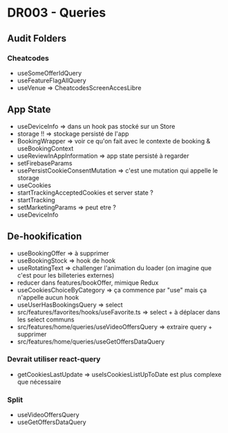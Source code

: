 # DR003 - Queries

## Audit Folders

### Cheatcodes

- useSomeOfferIdQuery
- useFeatureFlagAllQuery
- useVenue => CheatcodesScreenAccesLibre

## App State

- useDeviceInfo => dans un hook pas stocké sur un Store
- storage !! => stockage persisté de l'app
- BookingWrapper => voir ce qu'on fait avec le contexte de booking & useBookingContext
- useReviewInAppInformation => app state persisté à regarder
- setFirebaseParams
- usePersistCookieConsentMutation => c'est une mutation qui appelle le storage
- useCookies
- startTrackingAcceptedCookies et server state ?
- startTracking
- setMarketingParams => peut etre ?
- useDeviceInfo

## De-hookification

- useBookingOffer => à supprimer
- useBookingStock => hook de hook
- useRotatingText => challenger l'animation du loader (on imagine que c'est pour les billeteries externes)
- reducer dans features/bookOffer, mimique Redux
- useCookiesChoiceByCategory => ça commence par "use" mais ça n'appelle aucun hook
- useUserHasBookingsQuery => select
- src/features/favorites/hooks/useFavorite.ts => select + à déplacer dans les select communs
- src/features/home/queries/useVideoOffersQuery => extraire query + supprimer
- src/features/home/queries/useGetOffersDataQuery

### Devrait utiliser react-query

- getCookiesLastUpdate => useIsCookiesListUpToDate est plus complexe que nécessaire

### Split

- useVideoOffersQuery
- useGetOffersDataQuery

